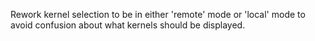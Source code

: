 Rework kernel selection to be in either 'remote' mode or 'local' mode to avoid confusion about what kernels should be displayed.
